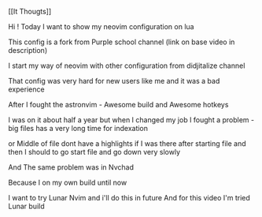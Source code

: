 [[It Thougts]]

Hi !
Today I want to show my neovim configuration on lua

This config is a fork from Purple school channel
(link on base video in description)

I start my way of neovim with  other configuration from didjitalize channel 

That config was very hard for new users like me and it was a bad experience 

After I fought the astronvim - Awesome build 
and Awesome hotkeys

I was on it about half a year but when I changed my job I fought a problem - big files has a very long time for indexation 

or Middle of file dont have a highlights if I was there after starting file and then I should to go start file and go down very slowly

And The same problem was in Nvchad 

Because I on my own build until now

I want to try Lunar Nvim and i'll do this in future
And for this video I'm tried  Lunar build 





